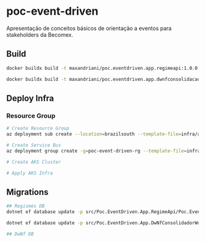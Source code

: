 # poc-event-driven

Apresentação de conceitos básicos de orientação a eventos para stakeholders da Becomex.

## Build

```sh
docker buildx build -t maxandriani/poc.eventdriven.app.regimeapi:1.0.0 -f ./src/Poc.EventDriven.App.RegimeApi/Dockerfile --platform linux/amd64,linux/arm64 --push .

docker buildx build -t maxandriani/poc.eventdriven.app.dwnfconsolidacaoworker:1.0.0 -f ./src/Poc.EventDriven.App.DwNfConsolidacaoWorker/Dockerfile --platform linux/amd64,linux/arm64 --push .
```

## Deploy Infra

### Resource Group

```sh
# Create Resource Group 
az deployment sub create --location=brazilsouth --template-file=infra/az/resource-g/rg.template.json --parameters=infra/az/resource-g/rg.parameters.json

# Create Service Bus
az deployment group create -g=poc-event-driven-rg --template-file=infra/az/service-bus/sb.template.json --parameters=infra/az/service-bus/db.parameters.json

# Create AKS Cluster

# Apply AKS Infra

```

## Migrations

```sh
## Regismes DB
dotnet ef database update -p src/Poc.EventDriven.App.RegimeApi/Poc.EventDriven.App.RegimeApi.csproj

dotnet ef database update -p src/Poc.EventDriven.App.DwNfConsolidadorWorker/Poc.EventDriven.App.DwNfConsolidadorWorker.csproj

## DwNf DB

```
